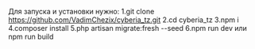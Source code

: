 Для запуска и установки нужно:
1.git clone https://github.com/VadimChezix/cyberia_tz.git
2.cd cyberia_tz
3.npm i
4.composer install
5.php artisan migrate:fresh --seed
6.npm run dev или npm run build

